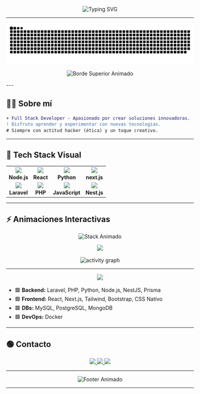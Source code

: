 <!-- Perfil README con animaciones verdes y negras estilo hacker -->

<p align="center">
  <img src="https://readme-typing-svg.demolab.com?font=Fira+Code&size=32&pause=1000&color=00FF41&background=00000000&center=true&vCenter=true&width=900&lines=console.log('Hola%2C+soy+Brandon+Gomez');Desarrollador+Full+Stack+%F0%9F%9A%80;Code+is+my+Art;Hackeando+el+universo+digital..." alt="Typing SVG" />
</p>

---

<!-- Animación Snake moviéndose (verde y negro) -->
<p align="center">
  <img src="https://raw.githubusercontent.com/Platane/snk/output/github-contribution-grid-snake-dark.svg" width="800" alt="Snake Animation" />
</p>

<!-- Borde animado verde y negro usando SVG (efecto visual en README, no real CSS) -->
<p align="center">
  <img src="https://svg-banners.vercel.app/api?type=rainbow&width=1000&height=20&color1=00FF99&color2=000000" alt="Borde Superior Animado" />
</p>
---

## 👨‍💻 Sobre mí

```diff
+ Full Stack Developer - Apasionado por crear soluciones innovadoras.
! Disfruto aprender y experimentar con nuevas tecnologías.
# Siempre con actitud hacker (ética) y un toque creativo.
```

---

## 🚀 Tech Stack Visual

<table>
  <tr>
    <td align="center">
      <img src="https://wallpapercave.com/wp/wp5070716.jpg" width="180"/><br/>
      <b>Node.js</b>
    </td>
    <td align="center">
      <img src="https://miro.medium.com/v2/resize:fit:4800/format:webp/1*l6s7ev65uD6otx9vV6A2AQ.png" width="180"/><br/>
      <b>React</b>
    </td>
    <td align="center">
      <img src="https://i.pinimg.com/736x/ae/b8/a6/aeb8a61183f16015337b5f5440a33ab9.jpg" width="180"/><br/>
      <b>Python</b>
    </td>
    <td align="center">
      <img src="https://media.licdn.com/dms/image/v2/D5610AQF_QdpAYl1azQ/image-shrink_800/image-shrink_800/0/1694534413671?e=2147483647&v=beta&t=VpzmhcH4lFdXrxx4sAsVjbxSINEbOREJ06m-Mo2egN0" width="180"/><br/>
      <b>next.js</b>
    </td>
  </tr>
  <tr>
    <td align="center">
      <img src="https://wallpaperaccess.com/full/1567494.png" width="180"/><br/>
      <b>Laravel</b>
    </td>
    <td align="center">
      <img src="https://s1.elespanol.com/2021/03/29/omicrono/569705523_176841925_1706x960.jpg" width="180"/><br/>
      <b>PHP</b>
    </td>
    <td align="center">
      <img src="https://s0.smartresize.com/wallpaper/797/913/HD-wallpaper-javascript-black-logo-programming-language-grid-metal-background-javascript-artwork-creative-programming-language-signs-javascript-logo.jpg" width="180"/><br/>
      <b>JavaScript</b>
    </td>
    <td align="center">
      <img src="https://maybe.works/media/blogs/why-is-the-nestjs-framework-a-great-option-for-web-development/1100x600.jpg" width="180"/><br/>
      <b>Nest.js</b>
    </td>
  </tr>
</table>

---

## ⚡️ Animaciones Interactivas

<p align="center">
  <img src="https://readme-typing-svg.demolab.com?font=Fira+Mono&pause=1000&color=00FF41&background=00000000&width=600&lines=Laravel+%F0%9F%91%8D;PHP+%F0%9F%9A%80;Python+%F0%9F%90%8D;React+%E2%9C%A8;Node.js+%F0%9F%92%BB;NestJS+%F0%9F%9A%A8;Next.js+%F0%9F%9A%80;Prisma+%F0%9F%8C%8D;PostgreSQL+%F0%9F%92%BE;MySQL+%F0%9F%93%8A;MongoDB+%F0%9F%92%A1;Tailwind+%F0%9F%92%A8;Bootstrap+%F0%9F%92%96;CSS+Nativo+%F0%9F%96%8B%EF%B8%8F;Docker+%F0%9F%A7%A1" alt="Stack Animado" />
</p>

<p align="center">
  <img src="https://github-readme-stats.vercel.app/api?username=123Brandongomez&show_icons=true&theme=algolia&hide_border=true&bg_color=00000000&title_color=00FF41&icon_color=00FF41&text_color=00FF41" />
</p>

<p align="center">
  <img src="https://github-readme-activity-graph.cyclic.app/graph?username=123Brandongomez&bg_color=000000&color=00FF41&line=00FF41&point=FFFFFF&area=true&hide_border=true" alt="activity graph"/>
</p>

---


<p align="center">
  <img src="https://raw.githubusercontent.com/rodrigograca31/rodrigograca31/master/matrix.svg" width="600"/>
</p>

- 🟩 **Backend:** Laravel, PHP, Python, Node.js, NestJS, Prisma
- 🟩 **Frontend:** React, Next.js, Tailwind, Bootstrap, CSS Nativo
- 🟩 **DBs:** MySQL, PostgreSQL, MongoDB
- 🟩 **DevOps:** Docker

---

## 🟢 Contacto

<p align="center">
  <a href="mailto:brandon@ejemplo.com">
    <img src="https://img.shields.io/badge/email-00FF41?style=for-the-badge&logo=gmail&logoColor=black&labelColor=000000" />
  </a>
  <a href="https://linkedin.com/in/TuPerfilLinkedin">
    <img src="https://img.shields.io/badge/LinkedIn-00FF41?style=for-the-badge&logo=linkedin&logoColor=black&labelColor=000000" />
  </a>
  <a href="https://twitter.com/TuUsuarioAzul">
    <img src="https://img.shields.io/badge/twitter-00FF41?style=for-the-badge&logo=twitter&logoColor=black&labelColor=000000" />
  </a>
</p>

---

<p align="center">
  <img src="https://readme-typing-svg.demolab.com?font=Fira+Code&size=24&pause=1000&color=00FF41&background=00000000&center=true&vCenter=true&width=700&lines=Siempre+en+modo+hacker!;La+creatividad+es+mi+superpoder...;Let's+code+the+future+%F0%9F%9A%80" alt="Footer Animado" />
</p>

---
